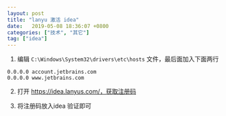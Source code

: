 ```yaml
---
layout: post
title: "lanyu 激活 idea"
date:   2019-05-08 18:36:07 +0800
categories: ["技术", "其它"]
tag: ["idea"]
---
```


1. 编辑 `C:\Windows\System32\drivers\etc\hosts` 文件，最后面加入下面两行

```
0.0.0.0 account.jetbrains.com
0.0.0.0 www.jetbrains.com
```

2. 打开 https://idea.lanyus.com/，获取注册码

3. 将注册码放入idea 验证即可
